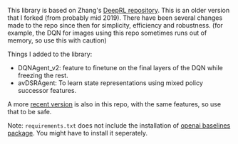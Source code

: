 This library is based on Zhang's [DeepRL repository](https://github.com/ShangtongZhang/DeepRL). This is an older version that I forked (from probably mid 2019). There have been several changes made to the repo since then for simplicity, efficiency and robustness. (for example, the DQN for images using this repo sometimes runs out of memory, so use this with caution)

Things I added to the library:
- DQNAgent_v2: feature to finetune on the final layers of the DQN while freezing the rest.
- avDSRAgent: To learn state representations using mixed policy successor features. 

A more [recent version](/deep_rl) is also in this repo, with the same features, so use that to be safe.

Note: `requirements.txt` does not include the installation of [openai baselines package](https://github.com/openai/baselines). You might have to install it seperately. 